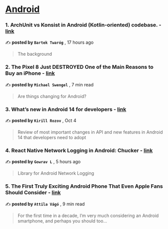 
<h1><a href=https://medium.com/tag/android/recommended target="_blank" rel="noopener noreferrer">Android</a></h1>
<h3>1. ArchUnit vs Konsist in Android (Kotlin-oriented) codebase. - <a href=https://medium.com/the-house-of-code/archunit-vs-konsist-in-android-kotlin-oriented-codebase-b72c6c698b0b?source=tag_recommended_feed---------0-84----------android----------f38886d1_78aa_4ea9_8d76_8211c952352a------- target="_blank" rel="noopener noreferrer">link</a></h3>

✍️ **posted by `Bartek Twaróg`** <date> , 17 hours ago</date>

<blockquote>The background</blockquote>

<h3>2. The Pixel 8 Just DESTROYED One of the Main Reasons to Buy an iPhone - <a href=https://medium.com/@michaelswengel/the-pixel-8-just-destroyed-one-of-the-main-reasons-to-buy-an-iphone-9946586cc41b?source=tag_recommended_feed---------1-107----------android----------f38886d1_78aa_4ea9_8d76_8211c952352a------- target="_blank" rel="noopener noreferrer">link</a></h3>

✍️ **posted by `Michael Swengel`** <date> , 7 min read</date>

<blockquote>Are things changing for Android?</blockquote>

<h3>3. What’s new in Android 14 for developers - <a href=https://medium.com/proandroiddev/whats-new-in-android-14-1e5d7d8b3482?source=tag_recommended_feed---------2-85----------android----------f38886d1_78aa_4ea9_8d76_8211c952352a------- target="_blank" rel="noopener noreferrer">link</a></h3>

✍️ **posted by `Kirill Rozov`** <date> , Oct 4</date>

<blockquote>Review of most important changes in API and new features in Android 14 that developers need to adopt</blockquote>

<h3>4. React Native Network Logging in Android: Chucker - <a href=https://medium.com/@gowrav01/react-native-network-logging-in-android-chucker-6c03cac029c9?source=tag_recommended_feed---------3-84----------android----------f38886d1_78aa_4ea9_8d76_8211c952352a------- target="_blank" rel="noopener noreferrer">link</a></h3>

✍️ **posted by `Gowrav L`** <date> , 5 hours ago</date>

<blockquote>Library for Android Network Logging</blockquote>

<h3>5. The First Truly Exciting Android Phone That Even Apple Fans Should Consider - <a href=https://medium.com/@attilavago/the-first-truly-exciting-android-phone-that-even-apple-fans-should-consider-9ef205d678ae?source=tag_recommended_feed---------4-107----------android----------f38886d1_78aa_4ea9_8d76_8211c952352a------- target="_blank" rel="noopener noreferrer">link</a></h3>

✍️ **posted by `Attila Vágó`** <date> , 9 min read</date>

<blockquote>For the first time in a decade, I’m very much considering an Android smartphone, and perhaps you should too…</blockquote>

